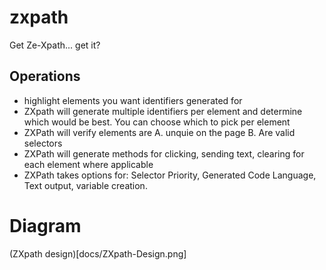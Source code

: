# zxpath
Get Ze-Xpath... get it?

## Operations
- highlight elements you want identifiers generated for
- ZXpath will generate multiple identifiers per element and determine which would be best. You can choose which to pick per element
- ZXPath will verify elements are A. unquie on the page B. Are valid selectors
- ZXPath will generate methods for clicking, sending text, clearing for each element where applicable
- ZXPath takes options for: Selector Priority, Generated Code Language, Text output, variable creation.

# Diagram
(ZXpath design)[docs/ZXpath-Design.png]
